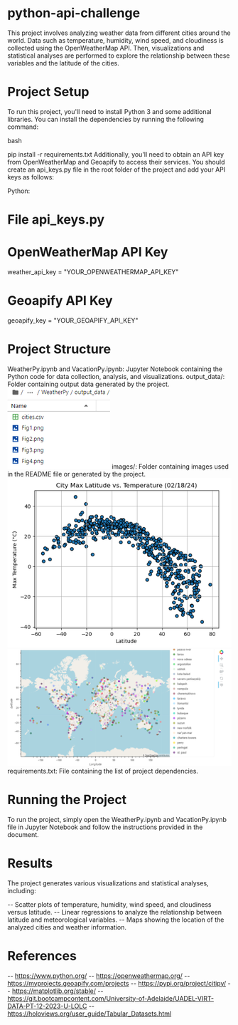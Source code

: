 # python-api-challenge

This project involves analyzing weather data from different cities around the world. Data such as temperature, humidity, wind speed, and cloudiness is collected using the OpenWeatherMap API. Then, visualizations and statistical analyses are performed to explore the relationship between these variables and the latitude of the cities.

# Project Setup
To run this project, you'll need to install Python 3 and some additional libraries. You can install the dependencies by running the following command:

bash

pip install -r requirements.txt
Additionally, you'll need to obtain an API key from OpenWeatherMap and Geoapify to access their services. You should create an api_keys.py file in the root folder of the project and add your API keys as follows:

Python:

# File api_keys.py

# OpenWeatherMap API Key
weather_api_key = "YOUR_OPENWEATHERMAP_API_KEY"

# Geoapify API Key
geoapify_key = "YOUR_GEOAPIFY_API_KEY"

# Project Structure
WeatherPy.ipynb and VacationPy.ipynb: Jupyter Notebook containing the Python code for data collection, analysis, and visualizations.
output_data/: Folder containing output data generated by the project.
![alt text](image-2.png)
images/: Folder containing images used in the README file or generated by the project.
![alt text](image.png)
![alt text](image-1.png)
requirements.txt: File containing the list of project dependencies.

# Running the Project
To run the project, simply open the WeatherPy.ipynb and VacationPy.ipynb file in Jupyter Notebook and follow the instructions provided in the document.

# Results

The project generates various visualizations and statistical analyses, including:

-- Scatter plots of temperature, humidity, wind speed, and cloudiness versus latitude.
-- Linear regressions to analyze the relationship between latitude and meteorological variables.
-- Maps showing the location of the analyzed cities and weather information.

# References


-- https://www.python.org/
-- https://openweathermap.org/
-- https://myprojects.geoapify.com/projects
-- https://pypi.org/project/citipy/
-- https://matplotlib.org/stable/
-- https://git.bootcampcontent.com/University-of-Adelaide/UADEL-VIRT-DATA-PT-12-2023-U-LOLC
-- https://holoviews.org/user_guide/Tabular_Datasets.html

